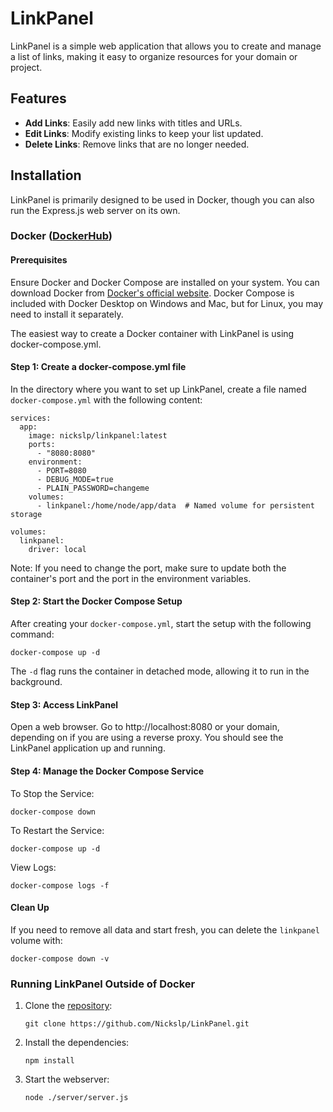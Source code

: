 # LinkPanel

LinkPanel is a simple web application that allows you to create and manage a list of links, making it easy to organize resources for your domain or project.

## Features

- **Add Links**: Easily add new links with titles and URLs.
- **Edit Links**: Modify existing links to keep your list updated.
- **Delete Links**: Remove links that are no longer needed.

## Installation

LinkPanel is primarily designed to be used in Docker, though you can also run the Express.js web server on its own.

### Docker ([DockerHub](https://hub.docker.com/repository/docker/nickslp/linkpanel/))

#### Prerequisites

Ensure Docker and Docker Compose are installed on your system. You can download Docker from [Docker's official website](https://www.docker.com). Docker Compose is included with Docker Desktop on Windows and Mac, but for Linux, you may need to install it separately.

The easiest way to create a Docker container with LinkPanel is using docker-compose.yml.

#### Step 1: Create a docker-compose.yml file
In the directory where you want to set up LinkPanel, create a file named `docker-compose.yml` with the following content:

```
services:
  app:
    image: nickslp/linkpanel:latest
    ports:
      - "8080:8080"
    environment:
      - PORT=8080
      - DEBUG_MODE=true
      - PLAIN_PASSWORD=changeme
    volumes:
      - linkpanel:/home/node/app/data  # Named volume for persistent storage

volumes:
  linkpanel:
    driver: local
```

Note: If you need to change the port, make sure to update both the container's port and the port in the environment variables.

#### Step 2: Start the Docker Compose Setup

After creating your `docker-compose.yml`, start the setup with the following command:
```
docker-compose up -d
```
The `-d` flag runs the container in detached mode, allowing it to run in the background.

#### Step 3: Access LinkPanel

Open a web browser.
Go to http://localhost:8080 or your domain, depending on if you are using a reverse proxy.
You should see the LinkPanel application up and running.

#### Step 4: Manage the Docker Compose Service

To Stop the Service:
```
docker-compose down
```

To Restart the Service:
``` 
docker-compose up -d
```

View Logs:
```
docker-compose logs -f
```

#### Clean Up

If you need to remove all data and start fresh, you can delete the `linkpanel` volume with:
```
docker-compose down -v
```

### Running LinkPanel Outside of Docker

1. Clone the [repository](https://github.com/Nickslp/LinkPanel):
   ```
   git clone https://github.com/Nickslp/LinkPanel.git
   ```
2. Install the dependencies:
   ```
   npm install
   ```
3. Start the webserver:
   ```
   node ./server/server.js
   ```
